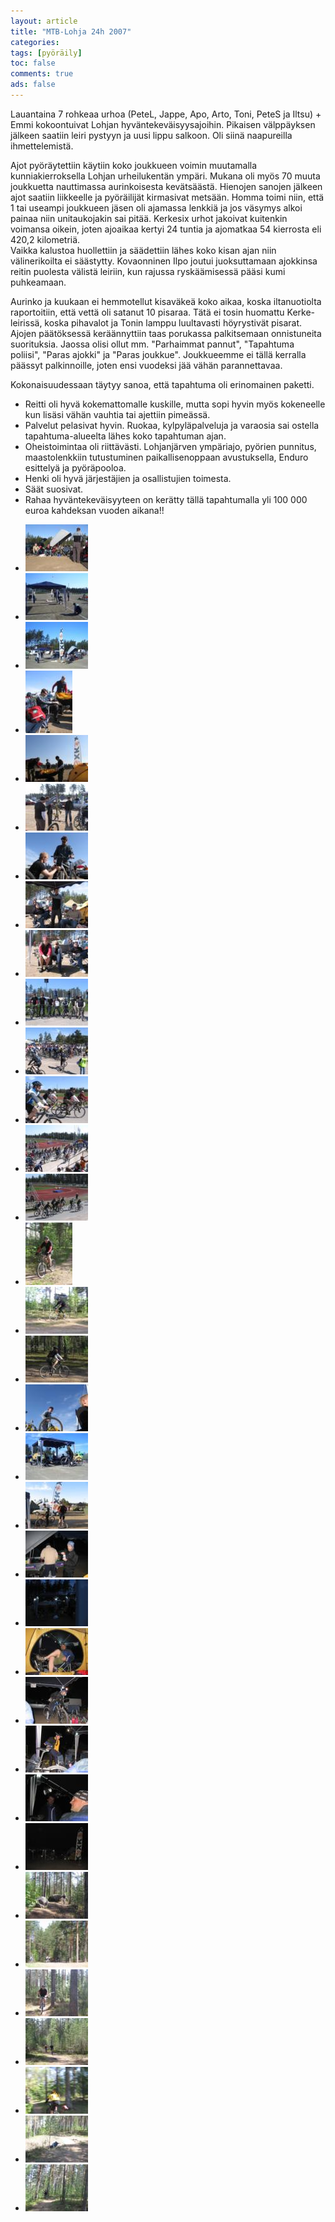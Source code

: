 ```yaml
---
layout: article 
title: "MTB-Lohja 24h 2007" 
categories: 
tags: [pyöräily]
toc: false 
comments: true 
ads: false 
---
```


Lauantaina 7 rohkeaa urhoa (PeteL, Jappe, Apo, Arto, Toni, PeteS ja
Iltsu) + Emmi kokoontuivat Lohjan hyväntekeväisyysajoihin. Pikaisen
välppäyksen jälkeen saatiin leiri pystyyn ja uusi lippu salkoon. Oli
siinä naapureilla ihmettelemistä.

Ajot pyöräytettiin käytiin koko joukkueen voimin muutamalla
kunniakierroksella Lohjan urheilukentän ympäri. Mukana oli myös 70 muuta
joukkuetta nauttimassa aurinkoisesta kevätsäästä. Hienojen sanojen
jälkeen ajot saatiin liikkeelle ja pyöräilijät kirmasivat metsään. Homma
toimi niin, että 1 tai useampi joukkueen jäsen oli ajamassa lenkkiä ja
jos väsymys alkoi painaa niin unitaukojakin sai pitää. Kerkesix urhot
jakoivat kuitenkin voimansa oikein, joten ajoaikaa kertyi 24 tuntia ja
ajomatkaa 54 kierrosta eli 420,2 kilometriä.\
Vaikka kalustoa huollettiin ja säädettiin lähes koko kisan ajan niin
välinerikoilta ei säästytty. Kovaonninen Ilpo joutui juoksuttamaan
ajokkinsa reitin puolesta välistä leiriin, kun rajussa ryskäämisessä
pääsi kumi puhkeamaan.

Aurinko ja kuukaan ei hemmotellut kisaväkeä koko aikaa, koska
iltanuotiolta raportoitiin, että vettä oli satanut 10 pisaraa. Tätä ei
tosin huomattu Kerke-leirissä, koska pihavalot ja Tonin lamppu
luultavasti höyrystivät pisarat.\
Ajojen päätöksessä keräännyttiin taas porukassa palkitsemaan
onnistuneita suorituksia. Jaossa olisi ollut mm. "Parhaimmat pannut",
"Tapahtuma poliisi", "Paras ajokki" ja "Paras joukkue". Joukkueemme ei
tällä kerralla päässyt palkinnoille, joten ensi vuodeksi jää vähän
parannettavaa.

Kokonaisuudessaan täytyy sanoa, että tapahtuma oli erinomainen paketti.

-   Reitti oli hyvä kokemattomalle kuskille, mutta sopi hyvin myös
    kokeneelle kun lisäsi vähän vauhtia tai ajettiin pimeässä.
-   Palvelut pelasivat hyvin. Ruokaa, kylpyläpalveluja ja varaosia sai
    ostella tapahtuma-alueelta lähes koko tapahtuman ajan.
-   Oheistoimintaa oli riittävästi. Lohjanjärven ympäriajo, pyörien
    punnitus, maastolenkkiin tutustuminen paikallisenoppaan
    avustuksella, Enduro esittelyä ja pyöräpooloa.
-   Henki oli hyvä järjestäjien ja osallistujien toimesta.
-   Säät suosivat.
-   Rahaa hyväntekeväisyyteen on kerätty tällä tapahtumalla yli 100 000
    euroa kahdeksan vuoden aikana!!

<div class="th-grid image-gallery" markdown="1">

-   [![](/images/mtb-Lohja-24h-2007/Thumbnails/mtb%20lohja%2024%202007%2001b.jpg)](/images/mtb-Lohja-24h-2007/mtb%20lohja%2024%202007%2001b.jpg)
-   [![](/images/mtb-Lohja-24h-2007/Thumbnails/mtb%20lohja%2024%202007%2001c.jpg)](/images/mtb-Lohja-24h-2007/mtb%20lohja%2024%202007%2001c.jpg)
-   [![](/images/mtb-Lohja-24h-2007/Thumbnails/mtb%20lohja%2024%202007%2001d.jpg)](/images/mtb-Lohja-24h-2007/mtb%20lohja%2024%202007%2001d.jpg)
-   [![](/images/mtb-Lohja-24h-2007/Thumbnails/mtb%20lohja%2024%202007%2002b.jpg)](/images/mtb-Lohja-24h-2007/mtb%20lohja%2024%202007%2002b.jpg)
-   [![](/images/mtb-Lohja-24h-2007/Thumbnails/mtb%20lohja%2024%202007%2003b.jpg)](/images/mtb-Lohja-24h-2007/mtb%20lohja%2024%202007%2003b.jpg)
-   [![](/images/mtb-Lohja-24h-2007/Thumbnails/mtb%20lohja%2024%202007%2004b.jpg)](/images/mtb-Lohja-24h-2007/mtb%20lohja%2024%202007%2004b.jpg)
-   [![](/images/mtb-Lohja-24h-2007/Thumbnails/mtb%20lohja%2024%202007%2005b.jpg)](/images/mtb-Lohja-24h-2007/mtb%20lohja%2024%202007%2005b.jpg)
-   [![](/images/mtb-Lohja-24h-2007/Thumbnails/mtb%20lohja%2024%202007%2006b.jpg)](/images/mtb-Lohja-24h-2007/mtb%20lohja%2024%202007%2006b.jpg)
-   [![](/images/mtb-Lohja-24h-2007/Thumbnails/mtb%20lohja%2024%202007%2007b.jpg)](/images/mtb-Lohja-24h-2007/mtb%20lohja%2024%202007%2007b.jpg)
-   [![](/images/mtb-Lohja-24h-2007/Thumbnails/mtb%20lohja%2024%202007%2009b.jpg)](/images/mtb-Lohja-24h-2007/mtb%20lohja%2024%202007%2009b.jpg)
-   [![](/images/mtb-Lohja-24h-2007/Thumbnails/mtb%20lohja%2024%202007%2010b.jpg)](/images/mtb-Lohja-24h-2007/mtb%20lohja%2024%202007%2010b.jpg)
-   [![](/images/mtb-Lohja-24h-2007/Thumbnails/mtb%20lohja%2024%202007%2012b.jpg)](/images/mtb-Lohja-24h-2007/mtb%20lohja%2024%202007%2012b.jpg)
-   [![](/images/mtb-Lohja-24h-2007/Thumbnails/mtb%20lohja%2024%202007%2014b.jpg)](/images/mtb-Lohja-24h-2007/mtb%20lohja%2024%202007%2014b.jpg)
-   [![](/images/mtb-Lohja-24h-2007/Thumbnails/mtb%20lohja%2024%202007%2015b.jpg)](/images/mtb-Lohja-24h-2007/mtb%20lohja%2024%202007%2015b.jpg)
-   [![](/images/mtb-Lohja-24h-2007/Thumbnails/mtb%20lohja%2024%202007%2016b.jpg)](/images/mtb-Lohja-24h-2007/mtb%20lohja%2024%202007%2016b.jpg)
-   [![](/images/mtb-Lohja-24h-2007/Thumbnails/mtb%20lohja%2024%202007%2017b.jpg)](/images/mtb-Lohja-24h-2007/mtb%20lohja%2024%202007%2017b.jpg)
-   [![](/images/mtb-Lohja-24h-2007/Thumbnails/mtb%20lohja%2024%202007%2018b.jpg)](/images/mtb-Lohja-24h-2007/mtb%20lohja%2024%202007%2018b.jpg)
-   [![](/images/mtb-Lohja-24h-2007/Thumbnails/mtb%20lohja%2024%202007%2020b.jpg)](/images/mtb-Lohja-24h-2007/mtb%20lohja%2024%202007%2020b.jpg)
-   [![](/images/mtb-Lohja-24h-2007/Thumbnails/mtb%20lohja%2024%202007%2021b.jpg)](/images/mtb-Lohja-24h-2007/mtb%20lohja%2024%202007%2021b.jpg)
-   [![](/images/mtb-Lohja-24h-2007/Thumbnails/mtb%20lohja%2024%202007%2023b.jpg)](/images/mtb-Lohja-24h-2007/mtb%20lohja%2024%202007%2023b.jpg)
-   [![](/images/mtb-Lohja-24h-2007/Thumbnails/mtb%20lohja%2024%202007%2024b.jpg)](/images/mtb-Lohja-24h-2007/mtb%20lohja%2024%202007%2024b.jpg)
-   [![](/images/mtb-Lohja-24h-2007/Thumbnails/mtb%20lohja%2024%202007%2025b.jpg)](/images/mtb-Lohja-24h-2007/mtb%20lohja%2024%202007%2025b.jpg)
-   [![](/images/mtb-Lohja-24h-2007/Thumbnails/mtb%20lohja%2024%202007%2026b.jpg)](/images/mtb-Lohja-24h-2007/mtb%20lohja%2024%202007%2026b.jpg)
-   [![](/images/mtb-Lohja-24h-2007/Thumbnails/mtb%20lohja%2024%202007%2027b.jpg)](/images/mtb-Lohja-24h-2007/mtb%20lohja%2024%202007%2027b.jpg)
-   [![](/images/mtb-Lohja-24h-2007/Thumbnails/mtb%20lohja%2024%202007%2028b.jpg)](/images/mtb-Lohja-24h-2007/mtb%20lohja%2024%202007%2028b.jpg)
-   [![](/images/mtb-Lohja-24h-2007/Thumbnails/mtb%20lohja%2024%202007%2029b.jpg)](/images/mtb-Lohja-24h-2007/mtb%20lohja%2024%202007%2029b.jpg)
-   [![](/images/mtb-Lohja-24h-2007/Thumbnails/mtb%20lohja%2024%202007%2030b.jpg)](/images/mtb-Lohja-24h-2007/mtb%20lohja%2024%202007%2030b.jpg)
-   [![](/images/mtb-Lohja-24h-2007/Thumbnails/mtb%20lohja%2024%202007%2036b.jpg)](/images/mtb-Lohja-24h-2007/mtb%20lohja%2024%202007%2036b.jpg)
-   [![](/images/mtb-Lohja-24h-2007/Thumbnails/mtb%20lohja%2024%202007%2037b.jpg)](/images/mtb-Lohja-24h-2007/mtb%20lohja%2024%202007%2037b.jpg)
-   [![](/images/mtb-Lohja-24h-2007/Thumbnails/mtb%20lohja%2024%202007%2038b.jpg)](/images/mtb-Lohja-24h-2007/mtb%20lohja%2024%202007%2038b.jpg)
-   [![](/images/mtb-Lohja-24h-2007/Thumbnails/mtb%20lohja%2024%202007%2039b.jpg)](/images/mtb-Lohja-24h-2007/mtb%20lohja%2024%202007%2039b.jpg)
-   [![](/images/mtb-Lohja-24h-2007/Thumbnails/mtb%20lohja%2024%202007%2040b.jpg)](/images/mtb-Lohja-24h-2007/mtb%20lohja%2024%202007%2040b.jpg)
-   [![](/images/mtb-Lohja-24h-2007/Thumbnails/mtb%20lohja%2024%202007%2041b.jpg)](/images/mtb-Lohja-24h-2007/mtb%20lohja%2024%202007%2041b.jpg)
-   [![](/images/mtb-Lohja-24h-2007/Thumbnails/mtb%20lohja%2024%202007%2042b.jpg)](/images/mtb-Lohja-24h-2007/mtb%20lohja%2024%202007%2042b.jpg)

</div>
